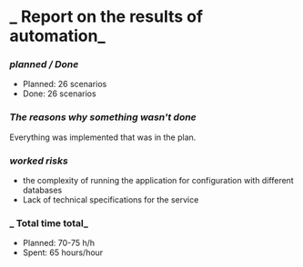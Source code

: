 # _ Report on the results of automation_

### _planned / Done_

* Planned: 26 scenarios
* Done: 26 scenarios

### _The reasons why something wasn't done_

Everything was implemented that was in the plan.

### _worked risks_

* the complexity of running the application for configuration with different databases
* Lack of technical specifications for the service


### _ Total time total_
* Planned: 70-75 h/h
* Spent: 65 hours/hour

